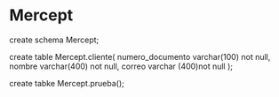 # Mercept

create schema Mercept;

create table Mercept.cliente(
numero_documento varchar(100) not null,
nombre varchar(400) not null,
correo varchar (400)not null
);


create tabke Mercept.prueba();